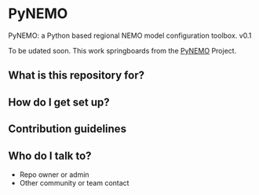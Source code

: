 # PyNEMO
PyNEMO: a Python based regional NEMO model configuration toolbox. v0.1
 
To be udated soon. This work springboards from the [PyNEMO](http://pynemo.readthedocs.io/en/latest/index.html) Project.

## What is this repository for? ##

## How do I get set up? ##

## Contribution guidelines ##

## Who do I talk to? ##

* Repo owner or admin
* Other community or team contact
